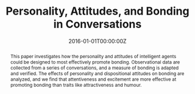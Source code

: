---
title: "Personality, Attitudes, and Bonding in Conversations"
authors:
- admin
- Y. K. Kim
- \& Picard R. Picard R
date: "2016-01-01T00:00:00Z"
doi: ""

author_notes:
- ""
- ""
- ""

# Schedule page publish date (NOT publication's date).
publishDate: "2016-01-01T00:00:00Z"

# Publication type.
# Legend: 0 = Uncategorized; 1 = Conference paper; 2 = Journal article;
# 3 = Preprint / Working Paper; 4 = Report; 5 = Book; 6 = Book section;
# 7 = Thesis; 8 = Patent
publication_types: ["1"]

# Publication name and optional abbreviated publication name.
publication: In *Intelligent Virtual Agents (IVA)* 
publication_short: In *Intelligent Virtual Agents (IVA)* 

abstract: "This paper investigates how the personality and attitudes of intelligent agents could be designed to most effectively promote bonding. Observational data are collected from a series of conversations, and a measure of bonding is adapted and verified. The effects of personality and dispositional attitudes on bonding are analyzed, and we find that attentiveness and excitement are more effective at promoting bonding than traits like attractiveness and humour."

# Summary. An optional shortened abstract.
summary: "We collect observational data from real human conversations, and develop a measure of how much participants experienced bonding or chemistry. We analyze the effects of personality and attitudes on bonding, and find that attentiveness and excitement are more effective at promoting bonding than traits like attractiveness and humour."

tags:
- Communication and Language
- Affective Computing
- Human-AI Interaction
- Machine Learning
- Psychology
- Intelligent Virtual Agents
featured: false

links:
url_pdf: http://affect.media.mit.edu/pdfs/16.Jaques-IVApersonality.pdf
url_code: ''
url_dataset: ''
url_poster: ''
url_project: ''
url_slides: ''
url_source: ''
url_video: ''

# Featured image
# To use, add an image named `featured.jpg/png` to your page's folder. 
image:
  caption: ''
  focal_point: Center
  preview_only: false

# Associated Projects (optional).
#   Associate this publication with one or more of your projects.
#   Simply enter your project's folder or file name without extension.
#   E.g. `internal-project` references `content/project/internal-project/index.md`.
#   Otherwise, set `projects: []`.
projects: []

# Slides (optional).
#   Associate this publication with Markdown slides.
#   Simply enter your slide deck's filename without extension.
#   E.g. `slides: "example"` references `content/slides/example/index.md`.
#   Otherwise, set `slides: ""`.
slides: ""
---